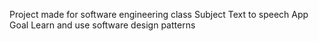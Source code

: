 Project made for software engineering class
 Subject  Text to speech App
 Goal     Learn and use software design patterns
